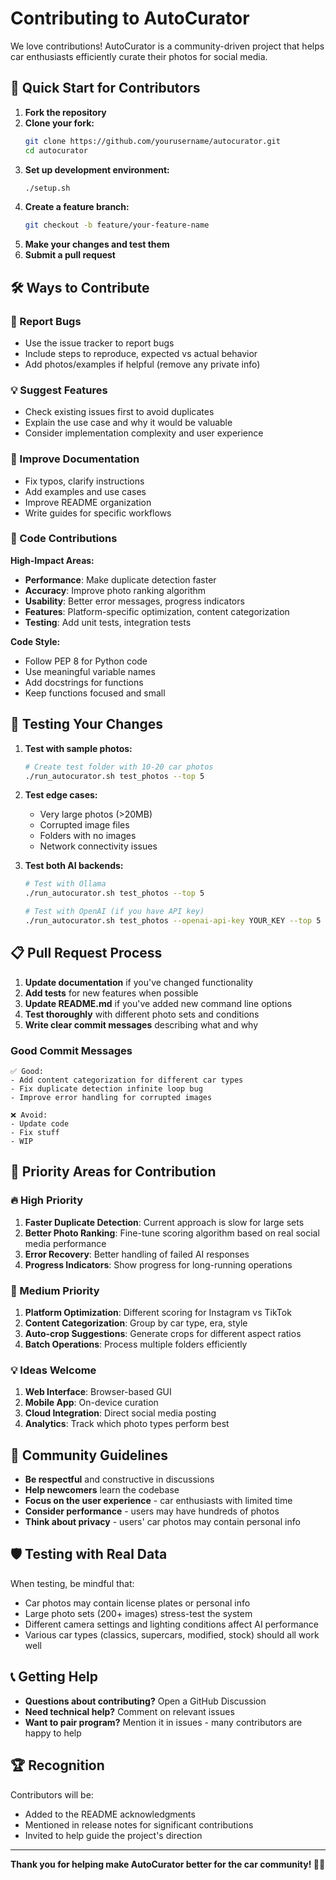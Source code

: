 # Contributing to AutoCurator

We love contributions! AutoCurator is a community-driven project that helps car enthusiasts efficiently curate their photos for social media.

## 🚀 Quick Start for Contributors

1. **Fork the repository**
2. **Clone your fork:**
   ```bash
   git clone https://github.com/yourusername/autocurator.git
   cd autocurator
   ```
3. **Set up development environment:**
   ```bash
   ./setup.sh
   ```
4. **Create a feature branch:**
   ```bash
   git checkout -b feature/your-feature-name
   ```
5. **Make your changes and test them**
6. **Submit a pull request**

## 🛠️ Ways to Contribute

### 🐛 Report Bugs
- Use the issue tracker to report bugs
- Include steps to reproduce, expected vs actual behavior
- Add photos/examples if helpful (remove any private info)

### 💡 Suggest Features
- Check existing issues first to avoid duplicates
- Explain the use case and why it would be valuable
- Consider implementation complexity and user experience

### 📝 Improve Documentation
- Fix typos, clarify instructions
- Add examples and use cases
- Improve README organization
- Write guides for specific workflows

### 🔧 Code Contributions

**High-Impact Areas:**
- **Performance**: Make duplicate detection faster
- **Accuracy**: Improve photo ranking algorithm
- **Usability**: Better error messages, progress indicators
- **Features**: Platform-specific optimization, content categorization
- **Testing**: Add unit tests, integration tests

**Code Style:**
- Follow PEP 8 for Python code
- Use meaningful variable names
- Add docstrings for functions
- Keep functions focused and small

## 🧪 Testing Your Changes

1. **Test with sample photos:**
   ```bash
   # Create test folder with 10-20 car photos
   ./run_autocurator.sh test_photos --top 5
   ```

2. **Test edge cases:**
   - Very large photos (>20MB)
   - Corrupted image files
   - Folders with no images
   - Network connectivity issues

3. **Test both AI backends:**
   ```bash
   # Test with Ollama
   ./run_autocurator.sh test_photos --top 5
   
   # Test with OpenAI (if you have API key)
   ./run_autocurator.sh test_photos --openai-api-key YOUR_KEY --top 5
   ```

## 📋 Pull Request Process

1. **Update documentation** if you've changed functionality
2. **Add tests** for new features when possible
3. **Update README.md** if you've added new command line options
4. **Test thoroughly** with different photo sets and conditions
5. **Write clear commit messages** describing what and why

### Good Commit Messages
```
✅ Good:
- Add content categorization for different car types
- Fix duplicate detection infinite loop bug
- Improve error handling for corrupted images

❌ Avoid:
- Update code
- Fix stuff
- WIP
```

## 🎯 Priority Areas for Contribution

### 🔥 High Priority
1. **Faster Duplicate Detection**: Current approach is slow for large sets
2. **Better Photo Ranking**: Fine-tune scoring algorithm based on real social media performance
3. **Error Recovery**: Better handling of failed AI responses
4. **Progress Indicators**: Show progress for long-running operations

### 🚀 Medium Priority
1. **Platform Optimization**: Different scoring for Instagram vs TikTok
2. **Content Categorization**: Group by car type, era, style
3. **Auto-crop Suggestions**: Generate crops for different aspect ratios
4. **Batch Operations**: Process multiple folders efficiently

### 💡 Ideas Welcome
1. **Web Interface**: Browser-based GUI
2. **Mobile App**: On-device curation
3. **Cloud Integration**: Direct social media posting
4. **Analytics**: Track which photo types perform best

## 🤝 Community Guidelines

- **Be respectful** and constructive in discussions
- **Help newcomers** learn the codebase
- **Focus on the user experience** - car enthusiasts with limited time
- **Consider performance** - users may have hundreds of photos
- **Think about privacy** - users' car photos may contain personal info

## 🛡️ Testing with Real Data

When testing, be mindful that:
- Car photos may contain license plates or personal info
- Large photo sets (200+ images) stress-test the system
- Different camera settings and lighting conditions affect AI performance
- Various car types (classics, supercars, modified, stock) should all work well

## 📞 Getting Help

- **Questions about contributing?** Open a GitHub Discussion
- **Need technical help?** Comment on relevant issues
- **Want to pair program?** Mention it in issues - many contributors are happy to help

## 🏆 Recognition

Contributors will be:
- Added to the README acknowledgments
- Mentioned in release notes for significant contributions
- Invited to help guide the project's direction

---

**Thank you for helping make AutoCurator better for the car community! 🚗✨**